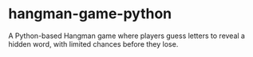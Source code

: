 # hangman-game-python
A Python-based Hangman game where players guess letters to reveal a hidden word, with limited chances before they lose.
